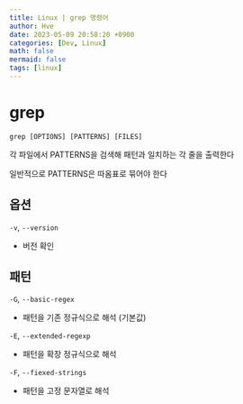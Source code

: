 ```yaml
---
title: Linux | grep 명령어
author: Hve
date: 2023-05-09 20:58:20 +0900
categories: [Dev, Linux]
math: false
mermaid: false
tags: [linux]
---
```


# grep

`grep [OPTIONS] [PATTERNS] [FILES]`

각 파일에서 PATTERNS을 검색해 패턴과 일치하는 각 줄을 출력한다

일반적으로 PATTERNS은 따옴표로 묶어야 한다

## 옵션

`-v`, `--version` 

- 버전 확인

## 패턴

`-G`, `--basic-regex`

- 패턴을 기존 정규식으로 해석 (기본값)

`-E`, `--extended-regexp`

- 패턴을 확장 정규식으로 해석

`-F`, `--fiexed-strings`

- 패턴을 고정 문자열로 해석

